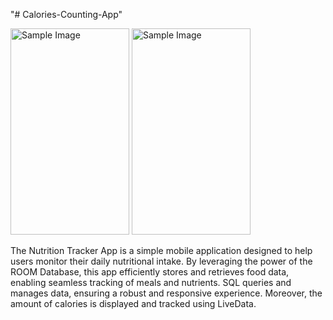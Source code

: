 "# Calories-Counting-App" 

<img src="https://github.com/user-attachments/assets/9a551964-76e2-4dc4-bf7c-68115aaa030d" alt="Sample Image" width="190" height="330">   <img src ="https://github.com/user-attachments/assets/111a5ab7-3fcf-43d1-8c95-3a504173a2c3" alt="Sample Image" width="190" height="330">




The Nutrition Tracker App is a simple mobile application designed to help users monitor their daily nutritional intake. By leveraging the power of the ROOM Database, this app efficiently stores and retrieves food data, enabling seamless tracking of meals and nutrients. SQL queries and manages data, ensuring a robust and responsive experience. Moreover, the amount of calories is displayed and tracked using LiveData.
